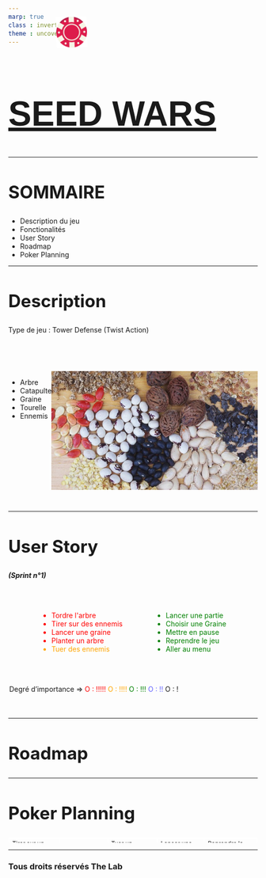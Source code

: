 ```yaml
---
marp: true
class : invert
theme : uncover
---
```


<style>
    @import url('https://fonts.cdnfonts.com/css/game%27');

    @font-face {
        font-family: "Game";
        src: url("fonts/Games.woff");
    }

    .flower {
        width: 30%;
        position: absolute;
        animation: rotate 4s linear infinite;
    }

    @keyframes rotate {
        to{
            transform: rotate(360deg);
        }
    }

    .flow-1 {
        top: -26%;
        left: -13%; 
    }

    .flow-2{
        top: -26%;
        right: -13%;
    }


    h1 {
        font-size: 500%;
        text-decoration: underline;
        font-family: 'Game', sans-serif;
    }
    h2{
        font-size: 250%;
    }
    .type-desc {
        margin-bottom: 75px;
    }
    .col-2 {
        display: flex;
        justify-content: space-evenly;
        margin-bottom: 40px;
    }
    legend {
        margin-bottom: 50px;
    }
    .user-st h5 {
        margin-bottom: 50px;
    }
    .user-st div legend {
        margin-top: 50px;
    }

    table{
        height: 10px;
    }
    td {
        font-size: 85%;
        border: 2px solid white;
    }

    .jeton-1, .jeton-2{
        width: 62px;
        position: absolute;
        top: 90px;
        left: 325px;
        animation: rotate 4s linear infinite;
    }


    .red {
        color: red;
    }
    .ora {
        color: orange;
    }
    .gre {
        color: green;
    }
    .blu {
        color: rgb(100, 100 ,255);
    }
</style>

<img class="flower flow-1" src="assets/flower.png">
<img class="flower flow-2" src="assets/flower.png">
<h1>
SEED WARS
</h1>

---

<h2>
SOMMAIRE
</h2>

- Description du jeu
- Fonctionalités
- User Story
- Roadmap
- Poker Planning

---

<h2>
Description
</h2>
<div class="type-desc">
    Type de jeu : Tower Defense (Twist Action)
</div>
<div class="col-2">
    <div class="col-l">
        <div class="gameplay">
            <ul>
                <li>Arbre
                <li>Catapulte
                <li>Graine
                <li>Tourelle
                <li>Ennemis
            </ul>
        </div>
    </div>
    <div class="col-r">
        <img src="assets/graines.jpg" alt="placeholder">
    </div>
</div>

---

<div class="user-st">
    <h2>
        User Story
    </h2>
    <h5>
        (Sprint n°1)
    </h5>
    <div class="col-2">
        <ul class="col-l">
            <li class="red">
                Tordre l'arbre
            </li>
            <li class="red">
                Tirer sur des ennemis
            </li>
            <li class="red">
                Lancer une graine
            </li>
            <li class="red">
                Planter un arbre
            </li>
            <li class="ora">
                Tuer des ennemis
            </li>
        </ul>
        <ul class="col-r">
            <li class="gre">
                Lancer une partie
            </li>
            <li class="gre">
                Choisir une Graine
            </li>
            <li class="gre">
                Mettre en pause
            </li>
            <li class="gre">
                Reprendre le jeu
            </li>
            <li class="gre">
                Aller au menu
            </li>
        </ul>
    </div>
    <div>
        <legend>
            Degré d’importance => <span class="red">O : !!!!!</span> <span class="ora">O : !!!!</span> <span class="gre">O : !!!</span> <span class="blu">O : !!</span> O : !
        </legend>
    </div>
</div>

---

<div class="road">
    <h2>
        Roadmap
    </h2>
    
</div>

---


<img class="jeton-1" src="assets/jeton-poker.png" alt="poker">
<img class="jeton-2" src="assets/jeton-poker.png" alt="poker">
<div class="poker">
    <h2>
        Poker Planning
    </h2>
    <table>
        <tbody>
            <tr>
                <td>Tirer sur un ennemi</td>
                <td>Tordre l'arbre</td>
                <td>Tuer un ennemi</td>
                <td>Lancer une partie</td>
                <td>Reprendre la partie</td>
            </tr>
            <tr>
                <td></td>
                <td>Lancer une graine</td>
                <td>Placer une tourelle</td>
                <td>Aller au menu</td>
                <td>Mettre pause</td>
            </tr>
            <tr>
                <td></td>
                <td></td>
                <td>Choisir une graine</td>
                <td></td>
                <td></td>
            </tr>
            <tr>
                <td>8pt</td>
                <td>5pt</td>
                <td>2pt</td>
                <td>1pt</td>
                <td>1/2pt</td>
            </tr>
        </tbody>
    </table>
</div>

---

### Tous droits réservés The Lab

